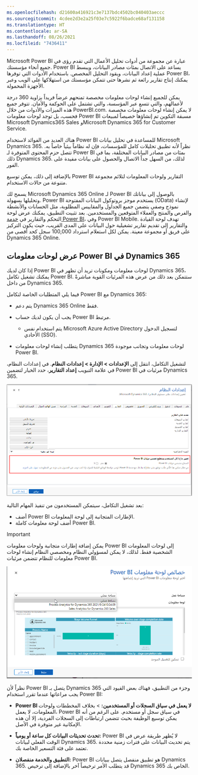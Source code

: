 ```yaml
---
ms.openlocfilehash: d21600a416921c3e7137bdc4502bc040403aeccc
ms.sourcegitcommit: 4cdee2d3e2a25f03e7c5922f6badce68af131158
ms.translationtype: HT
ms.contentlocale: ar-SA
ms.lasthandoff: 08/26/2021
ms.locfileid: "7436411"
---
```

Microsoft Power BI عبارة عن مجموعة من أدوات تحليل الأعمال التي تقدم رؤى في جميع أنحاء مؤسستك. Power BI يساعد على الاتصال بمئات مصادر البيانات، ويبسط عملية إعداد البيانات، ويقود التحليل المخصص. باستخدام الأدوات التي توفرها Power BI، يمكنك إنتاج تقارير رائعة ثم نشرها حتى تتمكن مؤسستك من استهلاكها على الويب وعبر الأجهزة المحمولة.

يمكن للجميع إنشاء لوحات معلومات مخصصة تمنحهم عرضاً فريداً بزاوية 360 درجة لأعمالهم، والتي تتسع عبر المؤسسة، والتي تشتمل على الحوكمة والأمان. تتوفر جميع هذه الميزات والأدوات من خلال PowerBI.com. لا يمكن إنشاء لوحات معلومات مخصصة فحسب، بل توجد لوحات معلومات Power BI مسبقة التكوين تم إنشاؤها خصيصاً لمبيعات Microsoft Dynamics365 Sales وMicrosoft Dynamics 365 for Customer Service.

هناك العديد من الفوائد لاستخدام Power BI للمساعدة في تحليل بيانات Microsoft Dynamics 365. نظراً لأنه تطبيق تحليلات كامل للمؤسسات، فإن له نظاماً بيئياً خاصاً به. تتصل حزم المحتوى المتوفرة لـ Power BI بمئات من مصادر البيانات المختلفة، بما في ذلك Dynamics 365. لذلك، من السهل جداً الاتصال والحصول على بيانات مفيدة على الفور.

بالإضافة إلى ذلك، يمكن توسيع Power BI التقارير ولوحات المعلومات لتلائم مجموعة متنوعة من حالات الاستخدام.

يسمح لك Microsoft Dynamics 365 Online لـ Power BI بالوصول إلى بياناتك وتحليلها بسهولة. Power BI يستخدم موجز بروتوكول البيانات المفتوحة (OData) لإنشاء نموذج وصفي يتضمن جميع الجداول والمقاييس المطلوبة، مثل الحسابات والأنشطة والفرص والمنتج والعملاء المتوقعين والمستخدمين. بعد تثبيت التطبيق، يمكنك عرض لوحة التحكم والتقارير في [خدمة Power BI](https://powerbi.com/)، وفي Power BI ‏Mobile. تهدف لوحة القيادة والتقارير إلى تقديم تقارير تشغيلية حول البيانات على المدى القريب، حيث يكون التركيز على فريق أو مجموعة معينة. يمكن لكل استعلام استرداد 100,000 سجل كحد أقصى من Dynamics 365 Online.

## <a name="showing-power-bi-dashboards-in-dynamics-365"></a>عرض لوحات معلومات Power BI في Dynamics 365

إذا كان لديك Power BI لوحات معلومات ومكونات تريد أن تظهر في Dynamics 365، يمكنك تشغيل تكامل Power BI. ستتمكن بعد ذلك من عرض هذه المرئيات القوية مباشرةً من داخل Dynamics 365.

فيما يلي المتطلبات الخاصة لتكامل Power BI مع Dynamics 365:

- يتم دعم Dynamics 365 Online فقط.
- يجب أن يكون لديك حساب Power BI مرتبط.
    - يتم استخدام نفس Microsoft Azure Active Directory لتسجيل الدخول الأحادي (SSO).

- يتطلب إنشاء لوحات معلومات Dynamics 365 لوحات معلومات وتجانب موجودة Power BI.

لتشغيل التكامل، انتقل إلى **الإعدادات \> الإدارة \> إعدادات النظام**. في إعدادات النظام، في علامة التبويب **إعداد التقارير**، حدد الخيار لتضمين Power BI مرئيات في Dynamics 365.

![مربع حوار إعدادات النظام مع تمييز القسم "تعيين ما إذا كان بإمكان المستخدمين تضمين" Power BI عناصر مرئية. السماح بتضمين المرئيات Power BI من خلال تمكين هذا الأمر، فإنك توافق على مشاركة التفاصيل الخاصة بك مع خدمة Power BI. يرجى الرجوع إلى الوثائق الفنية للميزة إذا كنت تريد المزيد من المعلومات.](../media/al-unit4-1.png)

بعد تشغيل التكامل، سيتمكن المستخدمون من تنفيذ المهام التالية:

- أضف Power BI الإطارات المتجانبة إلى لوحة المعلومات.
- أضف لوحة معلومات كاملة Power BI.

> [!IMPORTANT]
> يمكن إضافة إطارات متجانبة ولوحات معلومات Power BI إلى لوحات المعلومات الشخصية فقط. لذلك، لا يمكن لمسؤولي النظام ومخصصي النظام إنشاء لوحات معلومات للنظام تتضمن مرئيات Power BI.

![إضافة لوحة معلومات Power BI. حدد لوحة معلومات Power BI التي تريد إضافتها.](../media/al-unit4-2.png)

نظراً لأن Power BI يتصل بـ Dynamics 365 وجزء من التطبيق، فهناك بعض القيود التي يجب مراعاتها عندما تقرر استخدام Power BI:

- **Power BI لا يعمل في سياق السجلات أو المستخدمين:** > بخلاف المخططات ولوحات المعلومات، لا يعمل، Power BI في سياق سجل أو مستخدم. على الرغم من أنه يمكن توسيع الوظيفة بحيث تتضمن ارتباطات إلى السجلات الفردية، إلا أن هذه الإمكانية غير متوفرة في الأصل.

- **تحدث تحديثات البيانات كل ساعة أو يومياً:** Power BI لا يُظهر طريقة عرض في الوقت الفعلي لبيانات Dynamics 365. يتم تحديث البيانات على فترات زمنية محددة تعتمد على فئة التسعير الخاصة بك.
- **التطبيق والخدمة منفصلان:** Power BI هو تطبيق منفصل يتصل ببيانات Dynamics 365. قد يتطلب الأمر ترخيصاً آخر بالإضافة إلى ترخيص Dynamics 365 الخاص بك.
